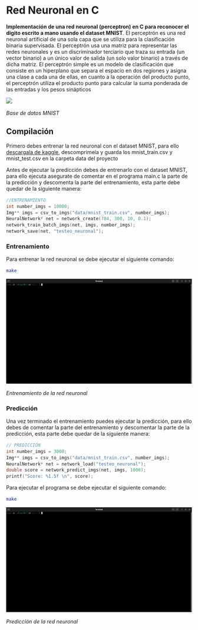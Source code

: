 # Red Neuronal en C

**Implementación de una red neuronal (perceptron) en C para reconocer el digito escrito a mano usando el dataset MNIST**. El perceptrón es una red neuronal artificial de una sola capa que se utiliza para la clasificación binaria supervisada. El perceptrón usa una matriz para representar las redes neuronales y es un discriminador terciario que traza su entrada (un vector binario) a un único valor de salida (un solo valor binario) a través de dicha matriz. El perceptrón simple es un modelo de clasificación que consiste en un hiperplano que separa el espacio en dos regiones y asigna una clase a cada una de ellas, 
en cuanto a la operación del producto punto, el perceptrón utiliza el producto punto para calcular la suma ponderada de las entradas y los pesos sinápticos

![](./sources/MNIST.png)

_Base de datos MNIST_


## Compilación

Primero debes entrenar la red neuronal con el dataset MNIST, para ello [descargala de kaggle](https://www.kaggle.com/datasets/oddrationale/mnist-in-csv?resource=download), descomprimela y guarda los mnist_train.csv y mnist_test.csv en la carpeta data del proyecto

Antes de ejecutar la predicción debes de entrenarlo con el dataset MNIST, para ello ejecuta asegurate de comentar en el programa main.c la parte de la predicción y descomenta la parte del entrenamiento, esta parte debe quedar de la siguiente manera:

```c
//ENTRENAMIENTO
int number_imgs = 10000;
Img** imgs = csv_to_imgs("data/mnist_train.csv", number_imgs);
NeuralNetwork* net = network_create(784, 300, 10, 0.1);
network_train_batch_imgs(net, imgs, number_imgs);
network_save(net, "testeo_neuronal");
```


### Entrenamiento

Para entrenar la red neuronal se debe ejecutar el siguiente comando:

```bash
make
```

![make](./sources/entrenamiento.gif)

_Entrenamiento de la red neuronal_



### Predicción

Una vez terminado el entrenamiento puedes ejecutar la predicción, para ello debes de comentar la parte del entrenamiento y descomentar la parte de la predicción, esta parte debe quedar de la siguiente manera:

```c
// PREDICCIÓN
int number_imgs = 3000;
Img** imgs = csv_to_imgs("data/mnist_train.csv", number_imgs);
NeuralNetwork* net = network_load("testeo_neuronal");
double score = network_predict_imgs(net, imgs, 1000);
printf("Score: %1.5f \n", score);
```

Para ejecutar el programa se debe ejecutar el siguiente comando:

```bash
make
```

![make](./sources/prediccion.gif)

_Predicción de la red neuronal_





